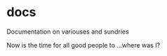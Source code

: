 # docs
Documentation on variouses and sundries


Now is the time for all good people to ...where was I?